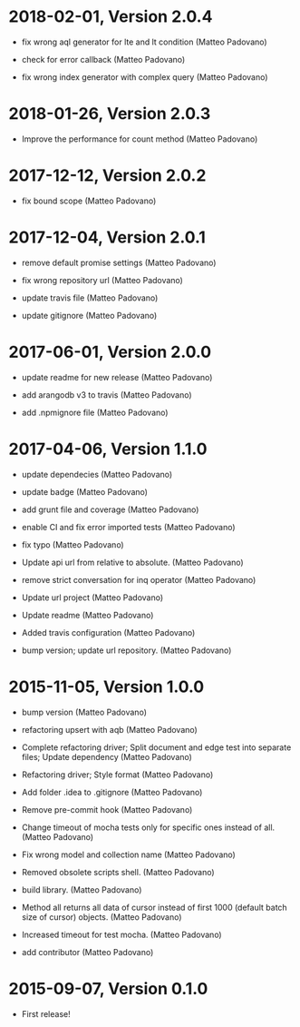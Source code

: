 2018-02-01, Version 2.0.4
=========================

 * fix wrong aql generator for lte and lt condition (Matteo Padovano)

 * check for error callback (Matteo Padovano)

 * fix wrong index generator with complex query (Matteo Padovano)


2018-01-26, Version 2.0.3
=========================

 * Improve the performance for count method (Matteo Padovano)


2017-12-12, Version 2.0.2
=========================

 * fix bound scope (Matteo Padovano)


2017-12-04, Version 2.0.1
=========================

 * remove default promise settings (Matteo Padovano)

 * fix wrong repository url (Matteo Padovano)

 * update travis file (Matteo Padovano)

 * update gitignore (Matteo Padovano)


2017-06-01, Version 2.0.0
=========================

 * update readme for new release (Matteo Padovano)

 * add arangodb v3 to travis (Matteo Padovano)

 * add .npmignore file (Matteo Padovano)


2017-04-06, Version 1.1.0
=========================

 * update dependecies (Matteo Padovano)

 * update badge (Matteo Padovano)

 * add grunt file and coverage (Matteo Padovano)

 * enable CI and fix error imported tests (Matteo Padovano)

 * fix typo (Matteo Padovano)

 * Update api url from relative to absolute. (Matteo Padovano)

 * remove strict conversation for inq operator (Matteo Padovano)

 * Update url project (Matteo Padovano)

 * Update readme (Matteo Padovano)

 * Added travis configuration (Matteo Padovano)

 * bump version; update url repository. (Matteo Padovano)


2015-11-05, Version 1.0.0
=========================

 * bump version (Matteo Padovano)

 * refactoring upsert with aqb (Matteo Padovano)

 * Complete refactoring driver; Split document and edge test into separate files; Update dependency (Matteo Padovano)

 * Refactoring driver; Style format (Matteo Padovano)

 * Add folder .idea to .gitignore (Matteo Padovano)

 * Remove pre-commit hook (Matteo Padovano)

 * Change timeout of mocha tests only for specific ones instead of all. (Matteo Padovano)

 * Fix wrong model and collection name (Matteo Padovano)

 * Removed obsolete scripts shell. (Matteo Padovano)

 * build library. (Matteo Padovano)

 * Method all returns all data of cursor instead of first 1000 (default batch size of cursor) objects. (Matteo Padovano)

 * Increased timeout for test mocha. (Matteo Padovano)

 * add contributor (Matteo Padovano)


2015-09-07, Version 0.1.0
=========================

 * First release!

